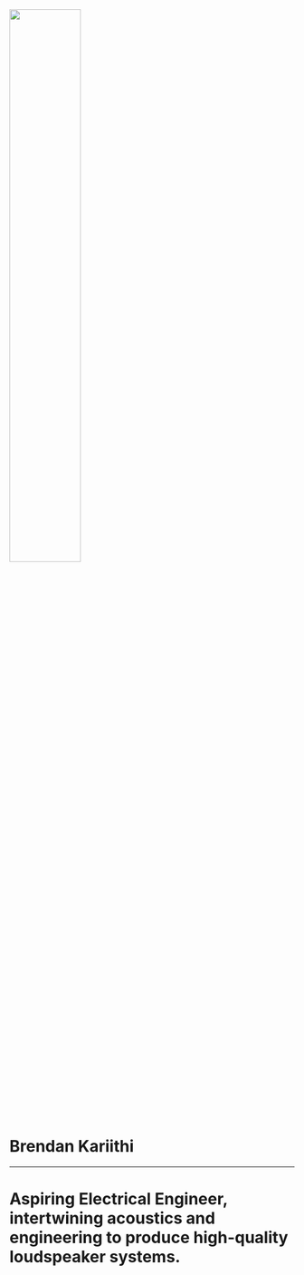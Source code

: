 <img src="/Users/brendankariithi/Downloads/PFPR6191\ \(1\).jpg" style = "width: 50% ; margin =  auto; diplay: block"> 

# Brendan Kariithi #
-----------------------

<html>
  <head>
    <title>Brendan Kariithi</title>
  </head>
  <body>
    <h1>Aspiring Electrical Engineer, intertwining acoustics and engineering to produce high-quality loudspeaker systems.</h1>
    <p><a href="file:///Users/brendankariithi/Downloads/Resume%20(2).pdf"></a></p>
  </body>
</html>
